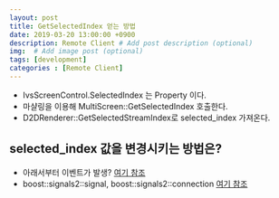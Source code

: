 ```yaml
---
layout: post
title: GetSelectedIndex 얻는 방법
date: 2019-03-20 13:00:00 +0900
description: Remote Client # Add post description (optional)
img:  # Add image post (optional)
tags: [development]
categories : [Remote Client]
---
```

- IvsScreenControl.SelectedIndex 는 Property 이다.
- 마샬링을 이용해 MultiScreen::GetSelectedIndex 호출한다.
- D2DRenderer::GetSelectedStreamIndex로 selected_index 가져온다.

## selected_index 값을 변경시키는 방법은?
 - 아래서부터 이벤트가 발생? [여기 참조](/RC_EventCreateUsingSignal)
 - boost::signals2::signal, boost::signals2::connection [여기 참조](/C++_signal/)

